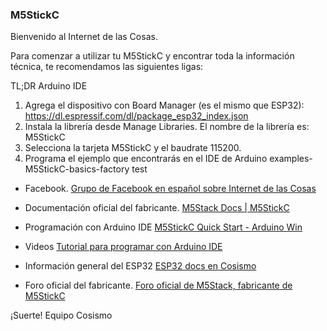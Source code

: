 ### M5StickC

Bienvenido al Internet de las Cosas.

Para comenzar a utilizar tu M5StickC y encontrar toda la información técnica, te recomendamos las siguientes ligas:

TL;DR  Arduino IDE
1. Agrega el dispositivo con Board Manager (es el mismo que ESP32):
     https://dl.espressif.com/dl/package_esp32_index.json
2. Instala la librería desde Manage Libraries. El nombre de la librería es: 
        M5StickC
3. Selecciona la tarjeta M5StickC y el baudrate 115200.
4. Programa el ejemplo que encontrarás en el IDE de Arduino examples-M5StickC-basics-factory test
 
 
 

* Facebook.
[Grupo de Facebook en español sobre Internet de las Cosas](https://www.facebook.com/groups/724628401049648/)

* Documentación oficial del fabricante.
[M5Stack Docs | M5StickC](https://docs.m5stack.com/#/en/core/m5stickc)

* Programación con Arduino IDE
[M5StickC Quick Start - Arduino Win](https://docs.m5stack.com/#/en/quick_start/m5stickc/m5stickc_quick_start_with_arduino_Windows?id=_2-install-esp32-boards-manager)

* Videos
[Tutorial para programar con Arduino IDE](https://www.youtube.com/watch?v=ppXkl0046dc)


* Información general del ESP32
[ESP32 docs en Cosismo](https://cosismo.github.io/esp32-devkit/)

* Foro oficial del fabricante.
[Foro oficial de M5Stack, fabricante de M5StickC](http://community.m5stack.com/)

¡Suerte!
  Equipo Cosismo
